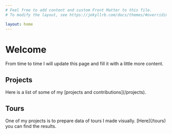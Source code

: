 ```yaml
---
# Feel free to add content and custom Front Matter to this file.
# To modify the layout, see https://jekyllrb.com/docs/themes/#overriding-theme-defaults

layout: home
---
```


<h1>Welcome</h1>

From time to time I will update this page and fill it with a little more content.

<h2>Projects</h2>
Here is a list of some of my [projects and contributions](/projects).

<h2>Tours</h2>
One of my projects is to prepare data of tours I made visually. [Here](/tours) you can find the results. 
